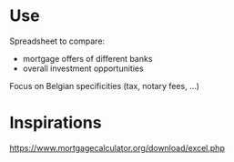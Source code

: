 # Use

Spreadsheet to compare:
- mortgage offers of different banks
- overall investment opportunities

Focus on Belgian specificities (tax, notary fees, ...)

# Inspirations

https://www.mortgagecalculator.org/download/excel.php
